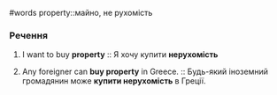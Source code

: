 #words 
property::майно, не рухомість
<!--SR:!2023-01-04,32,250-->
### Речення
1. I want to buy **property** :: Я хочу купити **нерухомість**
<!--SR:!2022-11-13,3,250-->
2. Any foreigner can **buy property** in Greece. :: Будь-який іноземний громадянин може **купити нерухомість** в Греції.
<!--SR:!2022-11-23,13,250-->